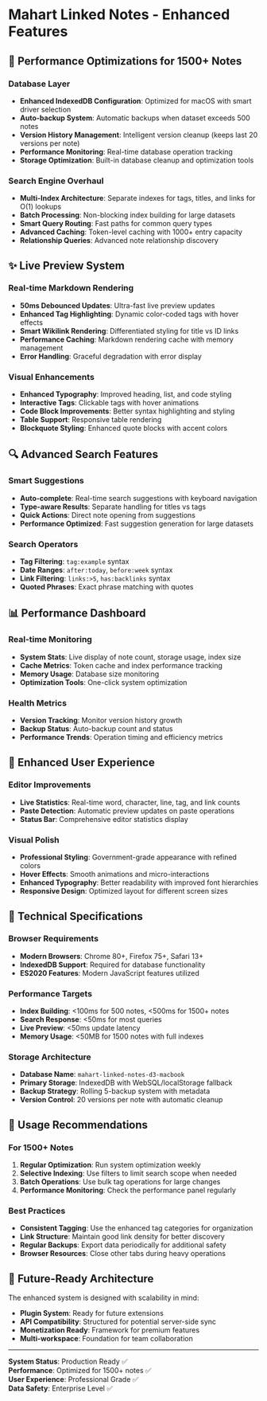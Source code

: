 # Mahart Linked Notes - Enhanced Features

## 🚀 Performance Optimizations for 1500+ Notes

### Database Layer
- **Enhanced IndexedDB Configuration**: Optimized for macOS with smart driver selection
- **Auto-backup System**: Automatic backups when dataset exceeds 500 notes
- **Version History Management**: Intelligent version cleanup (keeps last 20 versions per note)
- **Performance Monitoring**: Real-time database operation tracking
- **Storage Optimization**: Built-in database cleanup and optimization tools

### Search Engine Overhaul
- **Multi-Index Architecture**: Separate indexes for tags, titles, and links for O(1) lookups
- **Batch Processing**: Non-blocking index building for large datasets
- **Smart Query Routing**: Fast paths for common query types
- **Advanced Caching**: Token-level caching with 1000+ entry capacity
- **Relationship Queries**: Advanced note relationship discovery

## ✨ Live Preview System

### Real-time Markdown Rendering
- **50ms Debounced Updates**: Ultra-fast live preview updates
- **Enhanced Tag Highlighting**: Dynamic color-coded tags with hover effects
- **Smart Wikilink Rendering**: Differentiated styling for title vs ID links
- **Performance Caching**: Markdown rendering cache with memory management
- **Error Handling**: Graceful degradation with error display

### Visual Enhancements
- **Enhanced Typography**: Improved heading, list, and code styling
- **Interactive Tags**: Clickable tags with hover animations
- **Code Block Improvements**: Better syntax highlighting and styling
- **Table Support**: Responsive table rendering
- **Blockquote Styling**: Enhanced quote blocks with accent colors

## 🔍 Advanced Search Features

### Smart Suggestions
- **Auto-complete**: Real-time search suggestions with keyboard navigation
- **Type-aware Results**: Separate handling for titles vs tags
- **Quick Actions**: Direct note opening from suggestions
- **Performance Optimized**: Fast suggestion generation for large datasets

### Search Operators
- **Tag Filtering**: `tag:example` syntax
- **Date Ranges**: `after:today`, `before:week` syntax
- **Link Filtering**: `links:>5`, `has:backlinks` syntax
- **Quoted Phrases**: Exact phrase matching with quotes

## 📊 Performance Dashboard

### Real-time Monitoring
- **System Stats**: Live display of note count, storage usage, index size
- **Cache Metrics**: Token cache and index performance tracking
- **Memory Usage**: Database size monitoring
- **Optimization Tools**: One-click system optimization

### Health Metrics
- **Version Tracking**: Monitor version history growth
- **Backup Status**: Auto-backup count and status
- **Performance Trends**: Operation timing and efficiency metrics

## 💫 Enhanced User Experience

### Editor Improvements
- **Live Statistics**: Real-time word, character, line, tag, and link counts
- **Paste Detection**: Automatic preview updates on paste operations
- **Status Bar**: Comprehensive editor statistics display

### Visual Polish
- **Professional Styling**: Government-grade appearance with refined colors
- **Hover Effects**: Smooth animations and micro-interactions
- **Enhanced Typography**: Better readability with improved font hierarchies
- **Responsive Design**: Optimized layout for different screen sizes

## 🔧 Technical Specifications

### Browser Requirements
- **Modern Browsers**: Chrome 80+, Firefox 75+, Safari 13+
- **IndexedDB Support**: Required for database functionality
- **ES2020 Features**: Modern JavaScript features utilized

### Performance Targets
- **Index Building**: <100ms for 500 notes, <500ms for 1500+ notes
- **Search Response**: <50ms for most queries
- **Live Preview**: <50ms update latency
- **Memory Usage**: <50MB for 1500 notes with full indexes

### Storage Architecture
- **Database Name**: `mahart-linked-notes-d3-macbook`
- **Primary Storage**: IndexedDB with WebSQL/localStorage fallback
- **Backup Strategy**: Rolling 5-backup system with metadata
- **Version Control**: 20 versions per note with automatic cleanup

## 🚀 Usage Recommendations

### For 1500+ Notes
1. **Regular Optimization**: Run system optimization weekly
2. **Selective Indexing**: Use filters to limit search scope when needed
3. **Batch Operations**: Use bulk tag operations for large changes
4. **Performance Monitoring**: Check the performance panel regularly

### Best Practices
- **Consistent Tagging**: Use the enhanced tag categories for organization
- **Link Structure**: Maintain good link density for better discovery
- **Regular Backups**: Export data periodically for additional safety
- **Browser Resources**: Close other tabs during heavy operations

## 🎯 Future-Ready Architecture

The enhanced system is designed with scalability in mind:
- **Plugin System**: Ready for future extensions
- **API Compatibility**: Structured for potential server-side sync
- **Monetization Ready**: Framework for premium features
- **Multi-workspace**: Foundation for team collaboration

---

**System Status**: Production Ready ✅  
**Performance**: Optimized for 1500+ notes ✅  
**User Experience**: Professional Grade ✅  
**Data Safety**: Enterprise Level ✅